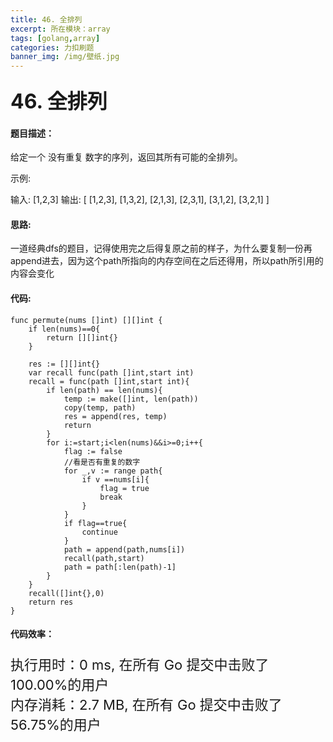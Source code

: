 ```yaml
---
title: 46. 全排列
excerpt: 所在模块：array
tags: [golang,array]
categories: 力扣刷题
banner_img: /img/壁纸.jpg
---
```


### <font size=6px>46. 全排列</font>

#### 题目描述：

给定一个 没有重复 数字的序列，返回其所有可能的全排列。

示例:

输入: [1,2,3]
输出:
[
  [1,2,3],
  [1,3,2],
  [2,1,3],
  [2,3,1],
  [3,1,2],
  [3,2,1]
]

#### 思路:

一道经典dfs的题目，记得使用完之后得复原之前的样子，为什么要复制一份再append进去，因为这个path所指向的内存空间在之后还得用，所以path所引用的内容会变化

#### 代码:

```golang
func permute(nums []int) [][]int {
    if len(nums)==0{
        return [][]int{}
    }

	res := [][]int{}
	var recall func(path []int,start int)
	recall = func(path []int,start int){
		if len(path) == len(nums){
            temp := make([]int, len(path))
			copy(temp, path)
			res = append(res, temp)
            return
        }
        for i:=start;i<len(nums)&&i>=0;i++{
            flag := false
            //看是否有重复的数字
            for _,v := range path{
                if v ==nums[i]{
                    flag = true
                    break
                }
            }
            if flag==true{
                continue
            }
            path = append(path,nums[i])
            recall(path,start)
            path = path[:len(path)-1]
        }
	}
    recall([]int{},0)
	return res
}
```

#### 代码效率：

<p class="note note-primary"; style="font-size:22px">
   执行用时：0 ms, 在所有 Go 提交中击败了100.00%的用户<br>
   内存消耗：2.7 MB, 在所有 Go 提交中击败了56.75%的用户
</p>


